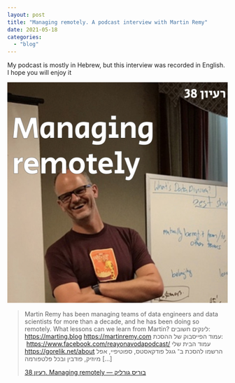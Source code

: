 ```yaml
---
layout: post
title: "Managing remotely. A podcast interview with Martin Remy"
date: 2021-05-18
categories: 
  - "blog"
---
```


My podcast is mostly in Hebrew, but this interview was recorded in English. I hope you will enjoy it

![](/assets/images/2021/05/38_martin.jpeg?quality=80&strip=info&w=1600)

> Martin Remy has been managing teams of data engineers and data scientists for more than a decade, and he has been doing so remotely. What lessons can we learn from Martin? לינקים חשובים: https://marting.blog https://martinremy.com עמוד הפייסבוק של ההסכת:  https://www.facebook.com/reayonavodapodcast/ עמוד הבית שלי https://gorelik.net/about הרשמו להסכת ב־ גוגל פודקאסטס, ספוטיפיי, אפל מיוזיק, פודבין ובכל פלטפורמה \[…\]
> 
> [רעיון 38. Managing remotely — בוריס גורליק](http://he.gorelik.net/2021/05/15/%d7%a8%d7%a2%d7%99%d7%95%d7%9f-38-managing-remotely/)
